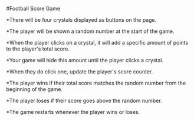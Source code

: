 #Football Score Game

*There will be four crystals displayed as buttons on the page.

*The player will be shown a random number at the start of the game.

*When the player clicks on a crystal, it will add a specific amount of points to the player's total score. 

*Your game will hide this amount until the player clicks a crystal.

*When they do click one, update the player's score counter.

*The player wins if their total score matches the random number from the beginning of the game.

*The player loses if their score goes above the random number.

*The game restarts whenever the player wins or loses.

